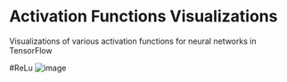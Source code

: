 # Activation Functions Visualizations
Visualizations of various activation functions for neural networks in TensorFlow

#ReLu
![image](https://drive.google.com/open?id=1DNLkvbE8Mv360gkpEZkjh3CRoi2Or5yx)

